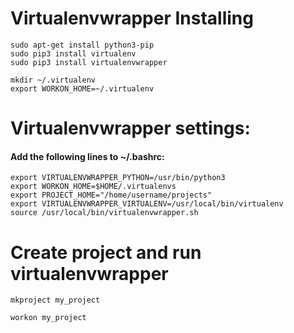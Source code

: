 # Virtualenvwrapper Installing

```
sudo apt-get install python3-pip
sudo pip3 install virtualenv
sudo pip3 install virtualenvwrapper

mkdir ~/.virtualenv
export WORKON_HOME=~/.virtualenv
```
# Virtualenvwrapper settings:

#### Add the following lines to ~/.bashrc:

```
export VIRTUALENVWRAPPER_PYTHON=/usr/bin/python3
export WORKON_HOME=$HOME/.virtualenvs
export PROJECT_HOME="/home/username/projects"
export VIRTUALENVWRAPPER_VIRTUALENV=/usr/local/bin/virtualenv
source /usr/local/bin/virtualenvwrapper.sh
```
# Create project and run virtualenvwrapper

```
mkproject my_project

workon my_project
```

